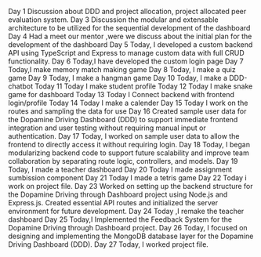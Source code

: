 Day 1
Discussion about DDD and project allocation, project allocated peer evaluation system.
Day 3
Discussion the modular and extensable architecture to be utilized for the sequential development of the dashboard
Day 4
Had a meet our mentor ,were we discuss about the initial plan for the development of the dashboard
Day 5 
Today, I developed a custom backend API using TypeScript and Express to manage custom data with full CRUD functionality.
Day 6
Today,I have developed the custom login page
Day 7
Today,I make memory match making game
Day 8
Today, I make a quiz game
Day 9
Today, I make a hangman game
Day 10
Today, I make a DDD-chatbot
Today 11
Today I make student profile
Today 12
Today I make snake game for dashboard
Today 13
Today I Connect backend with frontend login/profile
Today 14
Today I make a calender
Day 15 
Today I work on the routes and sampling the data for use
Day 16
Created sample user data for the Dopamine Driving Dashboard (DDD) to support immediate frontend integration and user testing without requiring manual input or authentication.
Day 17
Today, I worked on sample user data to allow the frontend to directly access it without requiring login.
Day 18
Today, I began modularizing backend code to support future scalability and improve team collaboration by separating route logic, controllers, and models.
Day 19
Today, I made a teacher dashboard
Day 20
Today I made assignment sumbission component
Day 21
Today I made a tetris game
Day 22
Today i work on project file.
Day 23
Worked on setting up the backend structure for the Dopamine Driving through Dashboard project using Node.js and Express.js.
Created essential API routes and initialized the server environment for future development.
Day 24
Today ,I remake the teacher dashboard
Day 25
Today,I  Implemented the Feedback System for the Dopamine Driving through Dashboard project.
Day 26
Today, I focused on designing and implementing the MongoDB database layer for the Dopamine Driving Dashboard (DDD).
Day 27
Today, I worked project file.
